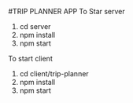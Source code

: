 #TRIP PLANNER APP
To Star server
1. cd server 
2. npm install 
3. npm start

To start client
1. cd client/trip-planner
2. npm install
3. npm start
